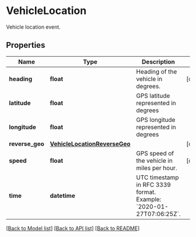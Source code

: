 # VehicleLocation

Vehicle location event.
## Properties
Name | Type | Description | Notes
------------ | ------------- | ------------- | -------------
**heading** | **float** | Heading of the vehicle in degrees. | [optional] 
**latitude** | **float** | GPS latitude represented in degrees | 
**longitude** | **float** | GPS longitude represented in degrees | 
**reverse_geo** | [**VehicleLocationReverseGeo**](VehicleLocationReverseGeo.md) |  | [optional] 
**speed** | **float** | GPS speed of the vehicle in miles per hour. | [optional] 
**time** | **datetime** | UTC timestamp in RFC 3339 format. Example: &#x60;2020-01-27T07:06:25Z&#x60;. | 

[[Back to Model list]](../README.md#documentation-for-models) [[Back to API list]](../README.md#documentation-for-api-endpoints) [[Back to README]](../README.md)



